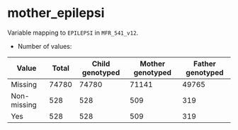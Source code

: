# mother_epilepsi
Variable mapping to `EPILEPSI` in `MFR_541_v12`.
- Number of values:

| Value | Total | Child genotyped | Mother genotyped | Father genotyped |
| ----- | ----- | --------------- | ---------------- | ---------------- |
| Missing | 74780 | 74780 | 71141 | 49765 |
| Non-missing | 528 | 528 | 509 | 319 |
| Yes | 528 | 528 | 509 |319 |



